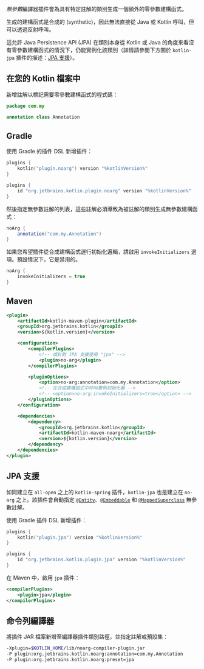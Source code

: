 [//]: # (title: 無參數編譯器插件)

*無參數*編譯器插件會為具有特定註解的類別生成一個額外的零參數建構函式。

生成的建構函式是合成的 (synthetic)，因此無法直接從 Java 或 Kotlin 呼叫，但可以透過反射呼叫。

這允許 Java Persistence API (JPA) 在類別本身從 Kotlin 或 Java 的角度來看沒有零參數建構函式的情況下，仍能實例化該類別（詳情請參閱下方關於 `kotlin-jpa` 插件的描述：[JPA 支援](#jpa-support)）。

## 在您的 Kotlin 檔案中

新增註解以標記需要零參數建構函式的程式碼：

```kotlin
package com.my

annotation class Annotation
```

## Gradle

使用 Gradle 的插件 DSL 新增插件：

<tabs group="build-script">
<tab title="Kotlin" group-key="kotlin">

```kotlin
plugins {
    kotlin("plugin.noarg") version "%kotlinVersion%"
}
```

</tab>
<tab title="Groovy" group-key="groovy">

```groovy
plugins {
    id "org.jetbrains.kotlin.plugin.noarg" version "%kotlinVersion%"
}
```

</tab>
</tabs>

然後指定無參數註解的列表，這些註解必須導致為被註解的類別生成無參數建構函式：

```groovy
noArg {
    annotation("com.my.Annotation")
}
```

如果您希望插件從合成建構函式運行初始化邏輯，請啟用 `invokeInitializers` 選項。預設情況下，它是禁用的。

```groovy
noArg {
    invokeInitializers = true
}
```

## Maven

```xml
<plugin>
    <artifactId>kotlin-maven-plugin</artifactId>
    <groupId>org.jetbrains.kotlin</groupId>
    <version>${kotlin.version}</version>

    <configuration>
        <compilerPlugins>
            <!-- 或針對 JPA 支援使用 "jpa" -->
            <plugin>no-arg</plugin>
        </compilerPlugins>

        <pluginOptions>
            <option>no-arg:annotation=com.my.Annotation</option>
            <!-- 在合成建構函式中呼叫實例初始化器 -->
            <!-- <option>no-arg:invokeInitializers=true</option> -->
        </pluginOptions>
    </configuration>

    <dependencies>
        <dependency>
            <groupId>org.jetbrains.kotlin</groupId>
            <artifactId>kotlin-maven-noarg</artifactId>
            <version>${kotlin.version}</version>
        </dependency>
    </dependencies>
</plugin>
```

## JPA 支援

如同建立在 `all-open` 之上的 `kotlin-spring` 插件，`kotlin-jpa` 也是建立在 `no-arg` 之上。該插件會自動指定 [`@Entity`](https://docs.oracle.com/javaee/7/api/javax/persistence/Entity.html)、[`@Embeddable`](https://docs.oracle.com/javaee/7/api/javax/persistence/Embeddable.html) 和 [`@MappedSuperclass`](https://docs.oracle.com/javaee/7/api/javax/persistence/MappedSuperclass.html) 無參數註解。

使用 Gradle 插件 DSL 新增插件：

<tabs group="build-script">
<tab title="Kotlin" group-key="kotlin">

```kotlin
plugins {
    kotlin("plugin.jpa") version "%kotlinVersion%"
}
```

</tab>
<tab title="Groovy" group-key="groovy">

```groovy
plugins {
    id "org.jetbrains.kotlin.plugin.jpa" version "%kotlinVersion%"
}
```

</tab>
</tabs>

在 Maven 中，啟用 `jpa` 插件：

```xml
<compilerPlugins>
    <plugin>jpa</plugin>
</compilerPlugins>
```

## 命令列編譯器

將插件 JAR 檔案新增至編譯器插件類別路徑，並指定註解或預設集：

```bash
-Xplugin=$KOTLIN_HOME/lib/noarg-compiler-plugin.jar
-P plugin:org.jetbrains.kotlin.noarg:annotation=com.my.Annotation
-P plugin:org.jetbrains.kotlin.noarg:preset=jpa